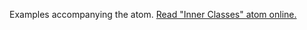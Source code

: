 

Examples accompanying the atom.
[Read "Inner Classes" atom online.](https://stepik.org/lesson/350623/step/1)
